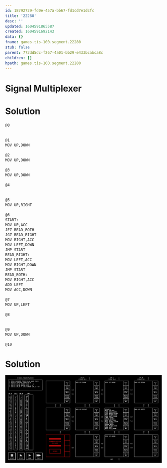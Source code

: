 ```yaml
---
id: 18792729-fd0e-457a-bb67-fd1cd7e1dcfc
title: '22280'
desc: ''
updated: 1604591865587
created: 1604591692143
data: {}
fname: games.tis-100.segment.22280
stub: false
parent: 773dd5dc-f267-4a01-bb29-e433bcabca8c
children: []
hpath: games.tis-100.segment.22280
---
```

# Signal Multiplexer

# Solution

```
@0


@1
MOV UP,DOWN

@2
MOV UP,DOWN

@3
MOV UP,DOWN

@4


@5
MOV UP,RIGHT

@6
START:
MOV UP,ACC
JEZ READ_BOTH
JGZ READ_RIGHT
MOV RIGHT,ACC
MOV LEFT,DOWN
JMP START
READ_RIGHT:
MOV LEFT,ACC
MOV RIGHT,DOWN
JMP START
READ_BOTH:
MOV RIGHT,ACC
ADD LEFT
MOV ACC,DOWN

@7
MOV UP,LEFT

@8


@9
MOV UP,DOWN

@10

```

# Solution

![](/assets/images/2020-11-05-21-27-40.png)
